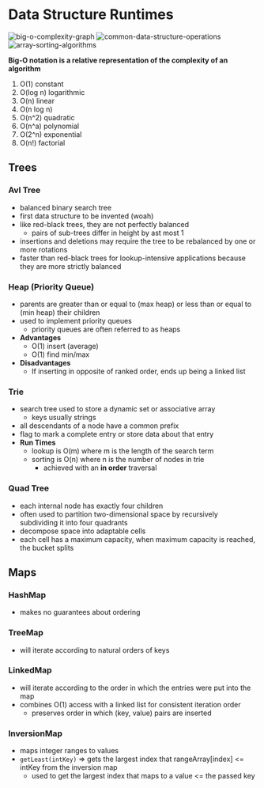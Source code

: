 # Data Structure Runtimes
![big-o-complexity-graph](https://i.imgur.com/m3LMLob.png)
![common-data-structure-operations](https://i.imgur.com/qpFAhUS.png)
![array-sorting-algorithms](https://imgur.com/hwqgNOv.png)

**Big-O notation is a relative representation of the complexity of an algorithm**
1) O(1) constant
2) O(log n) logarithmic
3) O(n) linear
4) O(n log n)
5) O(n^2) quadratic
6) O(n^a) polynomial
7) O(2^n) exponential
8) O(n!) factorial

## Trees
### Avl Tree
- balanced binary search tree
- first data structure to be invented (woah)
- like red-black trees, they are not perfectly balanced
  - pairs of sub-trees differ in height by ast most 1
- insertions and deletions may require the tree to be rebalanced by one or more rotations
- faster than red-black trees for lookup-intensive applications because they are more strictly balanced

### Heap (Priority Queue)
- parents are greater than or equal to (max heap) or less than or equal to (min heap) their children
- used to implement priority queues
  - priority queues are often referred to as heaps
- **Advantages**
  - O(1) insert (average)
  - O(1) find min/max
- **Disadvantages**
  - If inserting in opposite of ranked order, ends up being a linked list

### Trie
- search tree used to store a dynamic set or associative array
  - keys usually strings
- all descendants of a node have a common prefix
- flag to mark a complete entry or store data about that entry
- **Run Times**
  - lookup is O(m) where m is the length of the search term
  - sorting is O(n) where n is the number of nodes in trie
    - achieved with an **in order** traversal


### Quad Tree
- each internal node has exactly four children
- often used to partition two-dimensional space by recursively subdividing it into four quadrants
- decompose space into adaptable cells
- each cell has a maximum capacity, when maximum capacity is reached, the bucket splits

## Maps
### HashMap
- makes no guarantees about ordering

### TreeMap
- will iterate according to natural orders of keys

### LinkedMap
- will iterate according to the order in which the entries were put into the map
- combines O(1) access with a linked list for consistent iteration order
  - preserves order in which (key, value) pairs are inserted

### InversionMap
- maps integer ranges to values
- `getLeast(intKey)` => gets the largest index that rangeArray[index] <= intKey from the inversion map
  - used to get the largest index that maps to a value <= the passed key
